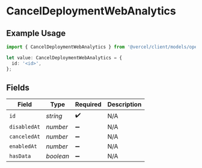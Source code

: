 # CancelDeploymentWebAnalytics

## Example Usage

```typescript
import { CancelDeploymentWebAnalytics } from '@vercel/client/models/operations';

let value: CancelDeploymentWebAnalytics = {
  id: '<id>',
};
```

## Fields

| Field        | Type      | Required           | Description |
| ------------ | --------- | ------------------ | ----------- |
| `id`         | _string_  | :heavy_check_mark: | N/A         |
| `disabledAt` | _number_  | :heavy_minus_sign: | N/A         |
| `canceledAt` | _number_  | :heavy_minus_sign: | N/A         |
| `enabledAt`  | _number_  | :heavy_minus_sign: | N/A         |
| `hasData`    | _boolean_ | :heavy_minus_sign: | N/A         |
